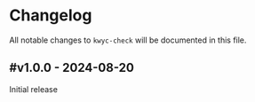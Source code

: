 # Changelog

All notable changes to `kwyc-check` will be documented in this file.

## #v1.0.0 - 2024-08-20

Initial release
